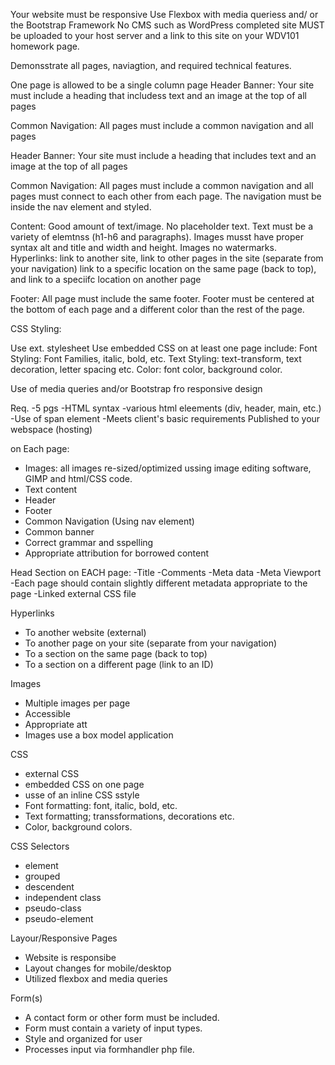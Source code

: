 Your website must be responsive
Use Flexbox with media queriess and/ or the Bootstrap Framework
No CMS such as WordPress
completed site MUST be uploaded to your host server and a link to this site on your WDV101 homework page.

Demonsstrate all pages, naviagtion, and required technical features. 

One page is allowed to be a single column page
Header Banner: Your site must include a heading that includess text and an image at the top of all pages 

Common Navigation: All pages must include a common navigation and all pages 

Header Banner: Your site must include a heading that includes text and an image at the top of all pages 

Common Navigation: All pages must include a common navigation and all pages must connect to each other from each page. The navigation must be inside the nav element and styled. 

Content: Good amount of text/image. No placeholder text. Text must be a variety of elemtnss (h1-h6 and paragraphs). Images musst have proper syntax alt and title and width and height. Images no watermarks. 
Hyperlinks: link to another site, link to other pages in the site (separate from your navigation) link to a specific location on the same page (back to top), and link to a speciifc location on another page

Footer: All page must include the same footer. Footer must be centered at the bottom of each page and a different color than the rest of the page. 

CSS Styling: 

Use ext. stylesheet 
Use embedded CSS on at least one page 
include: Font Styling: Font Families, italic, bold, etc.
Text Styling: text-transform, text decoration, letter spacing etc. 
Color: font color, background color. 

Use of media queries and/or Bootstrap fro responsive design 

Req. 
-5 pgs
-HTML syntax
-various html eleements (div, header, main, etc.)
-Use of span element 
-Meets client's basic requirements 
Published to your webspace (hosting) 

on Each page: 
- Images: all images re-sized/optimized ussing image editing software, GIMP and html/CSS code. 
- Text content 
- Header 
- Footer 
- Common Navigation (Using nav element)
- Common banner 
- Correct grammar and sspelling 
- Appropriate attribution for borrowed content 

Head Section on EACH page: 
-Title 
-Comments
-Meta data 
-Meta Viewport 
-Each page should contain slightly different metadata appropriate to the page 
-Linked external CSS file 

Hyperlinks 
- To another website (external)
- To another page on your site (separate from your navigation)
- To a section on the same page (back to top)
- To a section on a different page (link to an ID) 

Images 
- Multiple images per page 
- Accessible 
- Appropriate att
- Images use a box model application 

CSS 
- external CSS 
- embedded CSS on one page 
- usse of an inline CSS sstyle 
- Font formatting: font, italic, bold, etc. 
- Text formatting; transsformations, decorations etc. 
- Color, background colors. 

CSS Selectors 
- element
- grouped 
- descendent 
- independent class 
- pseudo-class
- pseudo-element 

Layour/Responsive Pages
- Website is responsibe 
- Layout changes for mobile/desktop
- Utilized flexbox and media queries 

Form(s)
- A contact form or other form must be included. 
- Form must contain a variety of input types. 
- Style and organized for user 
- Processes input via formhandler php file. 